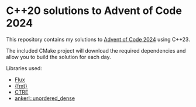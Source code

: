 
# C++20 solutions to Advent of Code 2024 #

This repository contains my solutions to [Advent of Code 2024](https://adventofcode.com/2024/) using C++23.

The included CMake project will download the required dependencies and allow you to build the solution for each day.

Libraries used:

 * [Flux](http://github.com/tcbrindle/flux)
 * [{fmt}](https://github.com/fmtlib/fmt)
 * [CTRE](https://github.com/hanickadot/compile-time-regular-expressions)
 * [ankerl::unordered_dense](https://github.com/martinus/unordered_dense)

